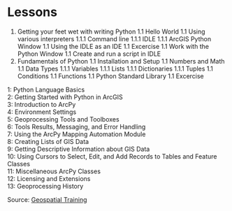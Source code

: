 # Lessons #  

1. Getting your feet wet with writing Python
    1.1 Hello World
    1.1 Using various interpreters
        1.1.1 Command line
        1.1.1 IDLE 
        1.1.1 ArcGIS Python Window
    1.1 Using the IDLE as an IDE
    1.1 Excercise
        1.1 Work with the Python Window
        1.1 Create and run a script in IDLE
1. Fundamentals of Python
    1.1 Installation and Setup
    1.1 Numbers and Math
    1.1 Data Types 
        1.1.1 Variables
        1.1.1 Lists
        1.1.1 Dictionaries
        1.1.1 Tuples
    1.1 Conditions
    1.1 Functions
    1.1 Python Standard Library
    1.1 Excercise


1: Python Language Basics  
2: Getting Started with Python in ArcGIS  
3: Introduction to ArcPy  
4: Environment Settings  
5: Geoprocessing Tools and Toolboxes  
6: Tools Results, Messaging, and Error Handling  
7: Using the ArcPy Mapping Automation Module  
8: Creating Lists of GIS Data  
9: Getting Descriptive Information about GIS Data  
10: Using Cursors to Select, Edit, and Add Records to Tables and Feature Classes  
11: Miscellaneous ArcPy Classes  
12: Licensing and Extensions  
13: Geoprocessing History  

Source: [Geospatial Training](http://www.geospatialtraining.com/index.php?option=com_catalog&view=node&id=63%3Agis-programming-101-for-arcgis-10-mastering-python&Itemid=87)
